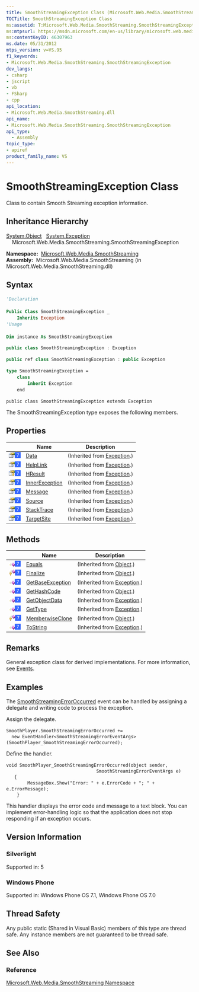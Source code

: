 ```yaml
---
title: SmoothStreamingException Class (Microsoft.Web.Media.SmoothStreaming)
TOCTitle: SmoothStreamingException Class
ms:assetid: T:Microsoft.Web.Media.SmoothStreaming.SmoothStreamingException
ms:mtpsurl: https://msdn.microsoft.com/en-us/library/microsoft.web.media.smoothstreaming.smoothstreamingexception(v=VS.95)
ms:contentKeyID: 46307963
ms.date: 05/31/2012
mtps_version: v=VS.95
f1_keywords:
- Microsoft.Web.Media.SmoothStreaming.SmoothStreamingException
dev_langs:
- csharp
- jscript
- vb
- FSharp
- cpp
api_location:
- Microsoft.Web.Media.SmoothStreaming.dll
api_name:
- Microsoft.Web.Media.SmoothStreaming.SmoothStreamingException
api_type:
  - Assembly
topic_type:
- apiref
product_family_name: VS
---
```


# SmoothStreamingException Class

Class to contain Smooth Streaming exception information.

## Inheritance Hierarchy

 [System.Object](https://msdn.microsoft.com/library/e5kfa45b\(v=vs.95\))  
  [System.Exception](https://msdn.microsoft.com/library/c18k6c59\(v=vs.95\))  
    Microsoft.Web.Media.SmoothStreaming.SmoothStreamingException  

**Namespace:**  [Microsoft.Web.Media.SmoothStreaming](microsoft-web-media-smoothstreaming-namespace_1.md)  
**Assembly:**  Microsoft.Web.Media.SmoothStreaming (in Microsoft.Web.Media.SmoothStreaming.dll)

## Syntax

```vb
'Declaration

Public Class SmoothStreamingException _
    Inherits Exception
'Usage

Dim instance As SmoothStreamingException
```

```csharp
public class SmoothStreamingException : Exception
```

```cpp
public ref class SmoothStreamingException : public Exception
```

``` fsharp
type SmoothStreamingException =  
    class
        inherit Exception
    end
```

```jscript
public class SmoothStreamingException extends Exception
```

The SmoothStreamingException type exposes the following members.

## Properties

||Name|Description|
|--- |--- |--- |
|![Public property](images/Ff728140.pubproperty(en-us,VS.90).gif "Public property")![Supported by Windows Phone](images/Ff728255.slMobile(VS.95).gif "Supported by Windows Phone")|[Data](https://msdn.microsoft.com/library/2wyfbc48(v=vs.95))|(Inherited from [Exception](https://msdn.microsoft.com/library/c18k6c59(v=vs.95)).)|
|![Public property](images/Ff728140.pubproperty(en-us,VS.90).gif "Public property")![Supported by Windows Phone](images/Ff728255.slMobile(VS.95).gif "Supported by Windows Phone")|[HelpLink](https://msdn.microsoft.com/library/71tawy4s(v=vs.95))|(Inherited from [Exception](https://msdn.microsoft.com/library/c18k6c59(v=vs.95)).)|
|![Protected property](images/Ee532670.protproperty(en-us,VS.90).gif "Protected property")![Supported by Windows Phone](images/Ff728255.slMobile(VS.95).gif "Supported by Windows Phone")|[HResult](https://msdn.microsoft.com/library/sh5cw61c(v=vs.95))|(Inherited from [Exception](https://msdn.microsoft.com/library/c18k6c59(v=vs.95)).)|
|![Public property](images/Ff728140.pubproperty(en-us,VS.90).gif "Public property")![Supported by Windows Phone](images/Ff728255.slMobile(VS.95).gif "Supported by Windows Phone")|[InnerException](https://msdn.microsoft.com/library/902sca80(v=vs.95))|(Inherited from [Exception](https://msdn.microsoft.com/library/c18k6c59(v=vs.95)).)|
|![Public property](images/Ff728140.pubproperty(en-us,VS.90).gif "Public property")![Supported by Windows Phone](images/Ff728255.slMobile(VS.95).gif "Supported by Windows Phone")|[Message](https://msdn.microsoft.com/library/9btwf6wk(v=vs.95))|(Inherited from [Exception](https://msdn.microsoft.com/library/c18k6c59(v=vs.95)).)|
|![Public property](images/Ff728140.pubproperty(en-us,VS.90).gif "Public property")![Supported by Windows Phone](images/Ff728255.slMobile(VS.95).gif "Supported by Windows Phone")|[Source](https://msdn.microsoft.com/library/85weac5w(v=vs.95))|(Inherited from [Exception](https://msdn.microsoft.com/library/c18k6c59(v=vs.95)).)|
|![Public property](images/Ff728140.pubproperty(en-us,VS.90).gif "Public property")![Supported by Windows Phone](images/Ff728255.slMobile(VS.95).gif "Supported by Windows Phone")|[StackTrace](https://msdn.microsoft.com/library/dxzhy005(v=vs.95))|(Inherited from [Exception](https://msdn.microsoft.com/library/c18k6c59(v=vs.95)).)|
|![Public property](images/Ff728140.pubproperty(en-us,VS.90).gif "Public property")![Supported by Windows Phone](images/Ff728255.slMobile(VS.95).gif "Supported by Windows Phone")|[TargetSite](https://msdn.microsoft.com/library/2wchw354(v=vs.95))|(Inherited from [Exception](https://msdn.microsoft.com/library/c18k6c59(v=vs.95)).)|


## Methods

||Name|Description|
|--- |--- |--- |
|![Public method](images/Ff728153.pubmethod(en-us,VS.90).gif "Public method")![Supported by Windows Phone](images/Ff728255.slMobile(VS.95).gif "Supported by Windows Phone")|[Equals](https://msdn.microsoft.com/library/bsc2ak47(v=vs.95))|(Inherited from [Object](https://msdn.microsoft.com/library/e5kfa45b(v=vs.95)).)|
|![Protected method](images/Ff728153.protmethod(en-us,VS.90).gif "Protected method")![Supported by Windows Phone](images/Ff728255.slMobile(VS.95).gif "Supported by Windows Phone")|[Finalize](https://msdn.microsoft.com/library/4k87zsw7(v=vs.95))|(Inherited from [Object](https://msdn.microsoft.com/library/e5kfa45b(v=vs.95)).)|
|![Public method](images/Ff728153.pubmethod(en-us,VS.90).gif "Public method")![Supported by Windows Phone](images/Ff728255.slMobile(VS.95).gif "Supported by Windows Phone")|[GetBaseException](https://msdn.microsoft.com/library/49kcee3b(v=vs.95))|(Inherited from [Exception](https://msdn.microsoft.com/library/c18k6c59(v=vs.95)).)|
|![Public method](images/Ff728153.pubmethod(en-us,VS.90).gif "Public method")![Supported by Windows Phone](images/Ff728255.slMobile(VS.95).gif "Supported by Windows Phone")|[GetHashCode](https://msdn.microsoft.com/library/zdee4b3y(v=vs.95))|(Inherited from [Object](https://msdn.microsoft.com/library/e5kfa45b(v=vs.95)).)|
|![Public method](images/Ff728153.pubmethod(en-us,VS.90).gif "Public method")![Supported by Windows Phone](images/Ff728255.slMobile(VS.95).gif "Supported by Windows Phone")|[GetObjectData](https://msdn.microsoft.com/library/fwb1489e(v=vs.95))|(Inherited from [Exception](https://msdn.microsoft.com/library/c18k6c59(v=vs.95)).)|
|![Public method](images/Ff728153.pubmethod(en-us,VS.90).gif "Public method")![Supported by Windows Phone](images/Ff728255.slMobile(VS.95).gif "Supported by Windows Phone")|[GetType](https://msdn.microsoft.com/library/44zb316t(v=vs.95))|(Inherited from [Exception](https://msdn.microsoft.com/library/c18k6c59(v=vs.95)).)|
|![Protected method](images/Ff728153.protmethod(en-us,VS.90).gif "Protected method")![Supported by Windows Phone](images/Ff728255.slMobile(VS.95).gif "Supported by Windows Phone")|[MemberwiseClone](https://msdn.microsoft.com/library/57ctke0a(v=vs.95))|(Inherited from [Object](https://msdn.microsoft.com/library/e5kfa45b(v=vs.95)).)|
|![Public method](images/Ff728153.pubmethod(en-us,VS.90).gif "Public method")![Supported by Windows Phone](images/Ff728255.slMobile(VS.95).gif "Supported by Windows Phone")|[ToString](https://msdn.microsoft.com/library/es4y6f7e(v=vs.95))|(Inherited from [Exception](https://msdn.microsoft.com/library/c18k6c59(v=vs.95)).)|


## Remarks

General exception class for derived implementations. For more information, see [Events](events.md).

## Examples

The [SmoothStreamingErrorOccurred](smoothstreamingmediaelement-smoothstreamingerroroccurred-event-microsoft-web-media-smoothstreaming_1.md) event can be handled by assigning a delegate and writing code to process the exception.

Assign the delegate.

    SmoothPlayer.SmoothStreamingErrorOccurred += 
      new EventHandler<SmoothStreamingErrorEventArgs>(SmoothPlayer_SmoothStreamingErrorOccurred);

Define the handler.

    void SmoothPlayer_SmoothStreamingErrorOccurred(object sender, 
                                      SmoothStreamingErrorEventArgs e)
       {
            MessageBox.Show("Error: " + e.ErrorCode + "; " + e.ErrorMessage);
        }

This handler displays the error code and message to a text block. You can implement error-handling logic so that the application does not stop responding if an exception occurs.

## Version Information

### Silverlight

Supported in: 5  

### Windows Phone

Supported in: Windows Phone OS 7.1, Windows Phone OS 7.0  

## Thread Safety

Any public static (Shared in Visual Basic) members of this type are thread safe. Any instance members are not guaranteed to be thread safe.

## See Also

### Reference

[Microsoft.Web.Media.SmoothStreaming Namespace](microsoft-web-media-smoothstreaming-namespace_1.md)

